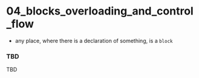 # 04_blocks_overloading_and_control_flow

* any place, where there is a declaration of something, is a `block`

### TBD
TBD
